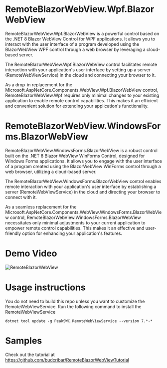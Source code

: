 # RemoteBlazorWebView.Wpf.BlazorWebView

RemoteBlazorWebView.Wpf.BlazorWebView is a powerful control based on the .NET 8 Blazor WebView Control for WPF applications. It allows you to interact with the user interface of a program developed using the BlazorWebView WPF control through a web browser by leveraging a cloud-based server.

The RemoteBlazorWebView.Wpf.BlazorWebView control facilitates remote interaction with your application's user interface by setting up a server (RemoteWebViewService) in the cloud and connecting your browser to it.

As a drop-in replacement for the Microsoft.AspNetCore.Components.WebView.Wpf.BlazorWebView control, RemoteBlazorWebView.Wpf requires only minimal changes to your existing application to enable remote control capabilities. This makes it an efficient and convenient solution for extending your application's functionality.


# RemoteBlazorWebView.WindowsForms.BlazorWebView

RemoteBlazorWebView.WindowsForms.BlazorWebView is a robust control built on the .NET 8 Blazor WebView WinForms Control, designed for Windows Forms applications. It allows you to engage with the user interface of a program created using the BlazorWebView WinForms control through a web browser, utilizing a cloud-based server.

The RemoteBlazorWebView.WindowsForms.BlazorWebView control enables remote interaction with your application's user interface by establishing a server (RemoteWebViewService) in the cloud and directing your browser to connect with it.

As a seamless replacement for the Microsoft.AspNetCore.Components.WebView.WindowsForms.BlazorWebView control, RemoteBlazorWebView.WindowsForms.BlazorWebView necessitates only minimal adjustments to your current application to empower remote control capabilities. This makes it an effective and user-friendly option for enhancing your application's features.

# Demo Video
![RemoteBlazorWebView](./RemoteBlazorWebView.gif)

# Usage instructions

You do not need to build this repo unless you want to customize the RemoteWebViewService. Run the following command to install the RemoteWebViewService

```console
dotnet tool update -g PeakSWC.RemoteWebViewService --version 7.*-* 
```

# Samples

Check out the tutorial at https://github.com/budcribar/RemoteBlazorWebViewTutorial 


